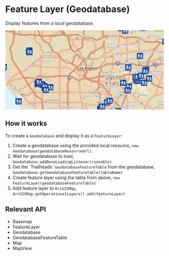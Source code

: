 <h1>Feature Layer (Geodatabase)</h1>

<p>Display features from a local geodatabase.</p>

<p><img src="FeatureLayerGeodatabase.png"/></p>

<h2>How it works</h2>

<p>To create a <code>Geodatabase</code> and display it as a <code>FeatureLayer</code>:</p>

<ol>
    <li>Create a geodatabase using the provided local resource, <code>new Geodatabase(geodatabaseResourceUrl)</code>.</li>
    <li>Wait for geodatabase to load, <code>Geodatabase.addDoneLoadingListener(runnable)</code></li>
    <li>Get the `Trailheads` <code>GeodatabaseFeatureTable</code> from the geodatabase, <code>Geodatabase.getGeodatabaseFeatureTable(tableName)</code></li>
    <li>Create feature layer using the table from above, <code>new FeatureLayer(geodatabaseFeatureTable)</code></li>
    <li>Add feature layer to <code>ArcGISMap</code>, <code>ArcGISMap.getOperationalLayers().add(featureLayer)</code></li>
</ol>

<h2>Relevant API</h2>

<ul>
  <li>Basemap</li>
  <li>FeatureLayer</li>
  <li>Geodatabase</li>
  <li>GeodatabaseFeatureTable</li>
  <li>Map</li>
  <li>MapView</li>
</ul>
